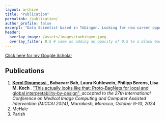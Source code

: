 ```yaml
---
layout: archive
title: "Publication"
permalink: /publication/
author_profile: false
excerpt: "Data Scientist based in Tübingen. Looking for new career opportunities."
header:
  overlay_image: /assets/images/tuebingen.jpeg
  overlay_filter: 0.5 # same as adding an opacity of 0.5 to a black background
---
```

[Click here for my Google Scholar](https://scholar.google.com/citations?user=DsvdINYAAAAJ&hl=en)

## Publications
<ol>
<li> <b> <u> Kerol Djoumessi </u>, Bubacarr Bah, Laura Kuhlewein, Philipp Berens, Lisa M. Koch </b>. 
<a href="https://github.com/kdjoumessi/Proto-BagNets"> "This actually looks like that: Proto-BagNets for local and global interpretability-by-design", </a>
 <i> accepted to the 27th International Conference on Medical Image Computing and Computer Assisted Intervention (MICCAI 2024), Marrakesh, Morocco, October 6-10, 2024 </i>
</li>
<li>McHale</li>
<li>Parish</li>
</ol> 



